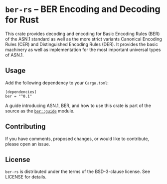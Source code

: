 # `ber-rs` – BER Encoding and Decoding for Rust

This crate provides decoding and encoding for Basic Encoding Rules
(BER) of the ASN.1 standard as well as the more strict variants
Canonical Encoding Rules (CER) and Distinguished Encoding Rules (DER).
It provides the basic machinery as well as implementation for the most
important universal types of ASN.1.


## Usage

Add the following dependency to your `Cargo.toml`:

```
[dependencies]
ber = "^0.1"
```

A guide introducing ASN.1, BER, and how to use this crate is part of the
source as the [`ber::guide`] module.

[`ber::guide`]: https://github.com/NLnetLabs/ber-rs/tree/master/src/guide


## Contributing

If you have comments, proposed changes, or would like to contribute,
please open an issue.


## License

`ber-rs` is distributed under the terms of the BSD-3-clause license. See
LICENSE for details.

